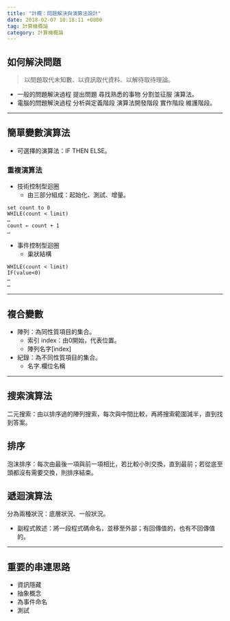 ```yaml
---
title: "計概：問題解決與演算法設計"
date: 2018-02-07 10:18:11 +0800
tag: 計算機概論
category: 計算機概論
---
```

##  如何解決問題

>以問題取代未知數、以資訊取代資料、以解待取待理論。


- 一般的問題解決過程
提出問題 <i class="fa fa-long-arrow-right"></i> 尋找熟悉的事物 <i class="fa fa-long-arrow-right"></i> 分割並征服 <i class="fa fa-long-arrow-right"></i> 演算法。
- 電腦的問題解決過程
分析與定義階段 <i class="fa fa-long-arrow-right"></i> 演算法開發階段 <i class="fa fa-long-arrow-right"></i> 實作階段 <i class="fa fa-long-arrow-right"></i> 維護階段。



---
##  簡單變數演算法
- 可選擇的演算法：IF THEN ELSE。

### 重複演算法
- 技術控制型迴圈
	- 由三部分組成：起始化、測試、增量。

```
set count to 0
WHILE(count < limit)
…
count ← count + 1
…
```
- 事件控制型迴圈
	- 巢狀結構

```
WHILE(count < limit)
IF(value<0)
…
…
```

---
##  複合變數
- 陣列：為同性質項目的集合。
	- 索引 index：由0開始，代表位置。
	- 陣列名字[index]
- 紀錄：為不同性質項目的集合。
	- 名字.欄位名稱

---
##  搜索演算法
二元搜索：由以排序過的陣列搜索，每次與中間比較，再將搜索範圍減半，直到找到答案。
##  排序
泡沫排序：每次由最後一項與前一項相比，若比較小則交換，直到最前；若從底至頭都沒有需要交換，則排序結束。
##  遞迴演算法
分為兩種狀況：底層狀況、一般狀況。

- 副程式敘述：將一段程式碼命名，並移至外部；有回傳值的，也有不回傳值的。

---
##  重要的串連思路
- 資訊隱藏
- 抽象概念
- 為事件命名
- 測試